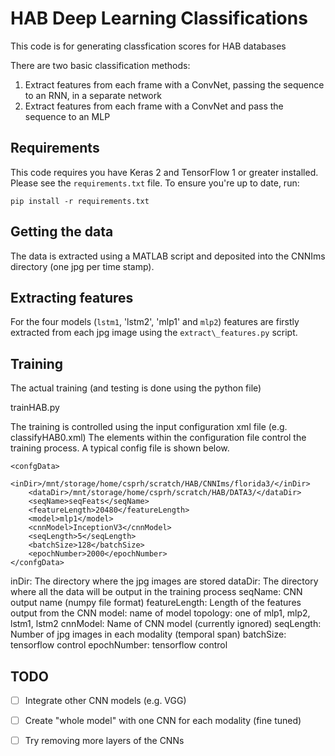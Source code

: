 # HAB Deep Learning Classifications

This code is for generating classfication scores for HAB databases

There are two basic classification methods:

1. Extract features from each frame with a ConvNet, passing the sequence to an RNN, in a separate network
2. Extract features from each frame with a ConvNet and pass the sequence to an MLP

## Requirements

This code requires you have Keras 2 and TensorFlow 1 or greater installed. Please see the `requirements.txt` file. To ensure you're up to date, run:

`pip install -r requirements.txt`

## Getting the data

The data is extracted using a MATLAB script and deposited into the CNNIms
directory (one jpg per time stamp).

## Extracting features

For the four models (`lstm1`, 'lstm2', 'mlp1' and `mlp2`) features are firstly extracted from each jpg image using the 
`extract\_features.py` script. 

## Training

The actual training (and testing is done using the python file)

trainHAB.py

The training is controlled using the input configuration xml file (e.g. classifyHAB0.xml)
The elements within the configuration file control the training process.  A typical config file is shown below.

```
<confgData>
	<inDir>/mnt/storage/home/csprh/scratch/HAB/CNNIms/florida3/</inDir>
	<dataDir>/mnt/storage/home/csprh/scratch/HAB/DATA3/</dataDir>
	<seqName>seqFeats</seqName>
	<featureLength>20480</featureLength>
	<model>mlp1</model>
	<cnnModel>InceptionV3</cnnModel>
	<seqLength>5</seqLength>
	<batchSize>128</batchSize>
	<epochNumber>2000</epochNumber>
</confgData>
```

inDir: The directory where the jpg images are stored
dataDir: The directory where all the data will be output in the training process
seqName:  CNN output name (numpy file format)
featureLength:  Length of the features output from the CNN
model:  name of model topology: one of mlp1, mlp2, lstm1, lstm2
cnnModel: Name of CNN model (currently ignored)
seqLength: Number of jpg images in each modality (temporal span)
batchSize: tensorflow control
epochNumber: tensorflow control

## TODO

- [ ] Integrate other CNN models (e.g. VGG)
- [ ] Create "whole model" with one CNN for each modality (fine tuned)
- [ ] Try removing more layers of the CNNs

